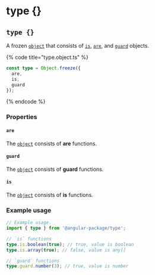 # type {}

## `type {}`

A frozen [`object`](https://developer.mozilla.org/en-US/docs/Web/JavaScript/Reference/Global\_Objects/Object) that consists of [`is`](is-is.md), [`are`](are-are.md), and [`guard`](../guard/guard-guard.md) objects.

{% code title="type.object.ts" %}
```typescript
const type = Object.freeze({
  are,
  is,
  guard
});
```
{% endcode %}

### Properties

#### `are`

The [`object`](https://developer.mozilla.org/en-US/docs/Web/JavaScript/Reference/Global\_Objects/Object) consists of **are** functions.

#### `guard`

The [`object`](https://developer.mozilla.org/en-US/docs/Web/JavaScript/Reference/Global\_Objects/Object) consists of **guard** functions.

#### `is`

The [`object`](https://developer.mozilla.org/en-US/docs/Web/JavaScript/Reference/Global\_Objects/Object) consists of **is** functions.

### Example usage

```typescript
// Example usage.
import { type } from '@angular-package/type';

// `is` functions
type.is.boolean(true); // true, value is boolean
type.is.array(true); // false, value is any[]

// `guard` functions
type.guard.number(3); // true, value is number
```
